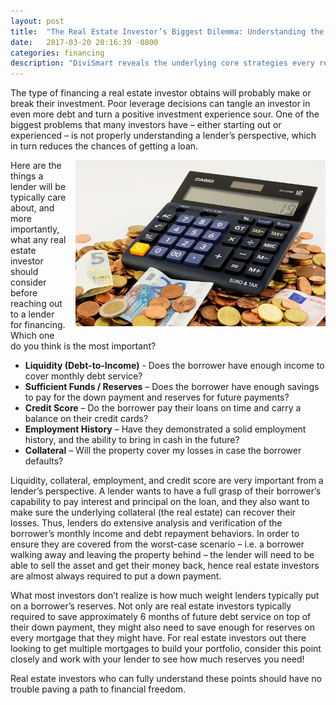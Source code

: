 ```yaml
---
layout: post
title:  "The Real Estate Investor’s Biggest Dilemma: Understanding the Lender"
date:   2017-03-20 20:16:39 -0800
categories: financing
description: "DiviSmart reveals the underlying core strategies every real estate investor should know. Lending is critical to a real estate investor's success. DiviSmart carefully outlines the fundamentals every borrower should consider before seeking financing."
---
```


The type of financing a real estate investor obtains will probably make or break their investment. Poor leverage decisions can tangle an investor in even more debt and turn a positive investment experience sour. One of the biggest problems that many investors have – either starting out or experienced – is not properly understanding a lender’s perspective, which in turn reduces the chances of getting a loan.

<img src="/assets/images/euro-870757_640.jpg" width="400" style="float: right; margin: 0px 0px 15px 15px;" />

Here are the things a lender will be typically care about, and more importantly, what any real estate investor should consider before reaching out to a lender for financing. Which one do you think is the most important?

<ul>
	<li><b>Liquidity (Debt-to-Income)</b> - Does the borrower have enough income to cover monthly debt service? </li>
	<li><b>Sufficient Funds / Reserves</b> – Does the borrower have enough savings to pay for the down payment and reserves for future payments? </li>
	<li><b>Credit Score</b> – Do the borrower pay their loans on time and carry a balance on their credit cards?</li>
	<li><b>Employment History</b> – Have they demonstrated a solid employment history, and the ability to bring in cash in the future?</li>
	<li><b>Collateral</b> – Will the property cover my losses in case the borrower defaults?</li>
</ul>

Liquidity, collateral, employment, and credit score are very important from a lender’s perspective. A lender wants to have a full grasp of their borrower’s capability to pay interest and principal on the loan, and they also want to make sure the underlying collateral (the real estate) can recover their losses. Thus, lenders do extensive analysis and verification of the borrower’s monthly income and debt repayment behaviors. In order to ensure they are covered from the worst-case scenario – i.e. a borrower walking away and leaving the property behind – the lender will need to be able to sell the asset and get their money back, hence real estate investors are almost always required to put a down payment.

What most investors don’t realize is how much weight lenders typically put on a borrower’s reserves. Not only are real estate investors typically required to save approximately 6 months of future debt service on top of their down payment, they might also need to save enough for reserves on every mortgage that they might have. For real estate investors out there looking to get multiple mortgages to build your portfolio, consider this point closely and work with your lender to see how much reserves you need!

Real estate investors who can fully understand these points should have no trouble paving a path to financial freedom. 

